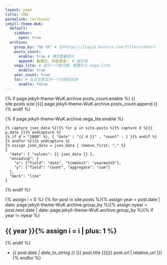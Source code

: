 ```yaml
---
layout: page
title: 归档
permalink: /archive/
jekyll-theme-WuK:
  default:
    sidebar:
      open: true
  archive:
    group_by: "%b %Y" # 见<https://liquid.bootcss.com/filters/date/>
    posts_count:
      enable: true # 博文数量统计
      append: 篇博文。长路漫漫！ # 提示语
    vega_lite: # 显示一个统计图，需要引入 vega-lite
      enable: true
    year_count: true
    toc: # 在正文里显示一个归档的目录
      enable: false
---
```


{% if page.jekyll-theme-WuK.archive.posts_count.enable %}
{{ site.posts.size }}{{ page.jekyll-theme-WuK.archive.posts_count.append }}
{% endif %}

{% if page.jekyll-theme-WuK.archive.vega_lite.enable %}

```vega-lite
{% capture json_data %}[{% for p in site.posts %}{% capture d %}{{ p.date }}{% endcapture %}
{% if d > "2000" %}, { "date" : "{{ d }}" , "count" : 1 }{% endif %}
{% endfor %}]{% endcapture %}
{% assign json_data = json_data | remove_first: "," %}
{
  "data": { "values": {{ json_data }} },
  "encoding": {
    "x": {"field": "date", "timeUnit": "yearmonth"},
    "y": {"field": "count", "aggregate": "sum"}
  },
  "mark": "line"
}
```

{% endif %}

{% assign i = 0 %}
{% for post in site.posts %}{% assign year = post.date | date: page.jekyll-theme-WuK.archive.group_by %}{% assign nyear = post.next.date | date: page.jekyll-theme-WuK.archive.group_by %}{% if year != nyear %}

## {{ year }}{% assign i = i | plus: 1 %}

{% endif %}
- *{{ post.date | date_to_string }}* [{{ post.title }}]({{ post.url | relative_url }}){% endfor %}
